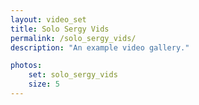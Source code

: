 ```yaml
---
layout: video_set
title: Solo Sergy Vids
permalink: /solo_sergy_vids/
description: "An example video gallery."

photos:
    set: solo_sergy_vids
    size: 5
---
```

